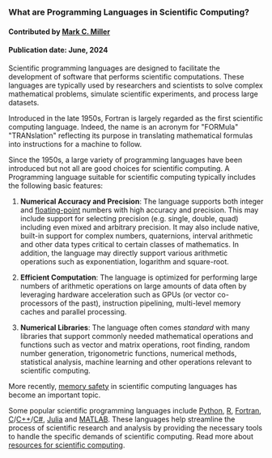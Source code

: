 ### What are Programming Languages in Scientific Computing?

#### Contributed by [Mark C. Miller](https://github.com/markcmiller86)

#### Publication date: June, 2024

<!--deck start-->
Scientific programming languages are designed to facilitate the development of software that performs scientific computations.
These languages are typically used by researchers and scientists to solve complex mathematical problems, simulate scientific experiments, and process large datasets.
<!--deck end-->

<!--body start--->
Introduced in the late 1950s, Fortran is largely regarded as the first scientific computing language.
Indeed, the name is an acronym for "FORMula" "TRANslation" reflecting its purpose in translating mathematical formulas into instructions for a machine to follow.

Since the 1950s, a large variety of programming languages have been introduced but not all are good choices for scientific computing.
A Programming language suitable for scientific computing typically includes the following basic features:

1. **Numerical Accuracy and Precision**: The language supports both integer and [floating-point](https://www.volkerschatz.com/science/float.html) numbers with high accuracy and precision.
   This may include support for selecting precision (e.g. single, double, quad) including even mixed and arbitrary precision.
   It may also include native, built-in support for complex numbers, quaternions, interval arithmetic and other data types critical to certain classes of mathematics.
   In addition, the language may directly support various arithmetic operations such as exponentiation, logarithm and square-root.

2. **Efficient Computation**: The language is optimized for performing large numbers of arithmetic operations on large amounts of data often by leveraging hardware acceleration such as GPUs (or vector co-processors of the past), instruction pipelining, multi-level memory caches and parallel processing.

3. **Numerical Libraries**: The language often comes *standard* with many libraries that support commonly needed mathematical operations and functions such as vector and matrix operations, root finding, random number generation, trigonometric functions, numerical methods, statistical analysis, machine learning and other operations relevant to scientific computing.

More recently, [memory safety](https://bssw.io/items/us-federal-government-effort-to-champion-adoption-of-memory-safe-languages) in scientific computing languages has become an important topic.

Some popular scientific programming languages include [Python](https://www.python.org), [R](https://www.r-project.org), [Fortran](https://j3-fortran.org), [C](https://www.open-std.org/JTC1/SC22/WG14/)/[C++](https://www.open-std.org/JTC1/SC22/WG21/)/[C#](https://en.wikipedia.org/wiki/C_Sharp_(programming_language)), [Julia](https://julialang.org) and [MATLAB](https://www.mathworks.com/products/matlab.html).
These languages help streamline the process of scientific research and analysis by providing the necessary tools to handle the specific demands of scientific computing.
Read more about [resources for scientific computing](https://bssw.io/items/fundamental-resources-for-scientific-computing).
<!--body end--->

<!---
Publish: yes
Pinned: yes
Topics: programming languages
--->
